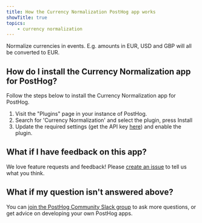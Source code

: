 ```yaml
---
title: How the Currency Normalization PostHog app works
showTitle: true
topics:
    - currency normalization
---
```


Normalize currencies in events. E.g. amounts in EUR, USD and GBP will all be converted to EUR.

## How do I install the Currency Normalization app for PostHog?

Follow the steps below to install the Currency Normalization app for PostHog. 

1. Visit the "Plugins" page in your instance of PostHog.
2. Search for 'Currency Normalization' and select the plugin, press Install
3. Update the required settings (get the API key [here](https://openexchangerates.org/)) and enable the plugin.

## What if I have feedback on this app?

We love feature requests and feedback! Please [create an issue](https://github.com/PostHog/posthog/issues/new?assignees=&labels=enhancement%2C+feature&template=feature_request.md) to tell us what you think. 

## What if my question isn't answered above?

You can [join the PostHog Community Slack group](/slack) to ask more questions, or get advice on developing your own PostHog apps.
